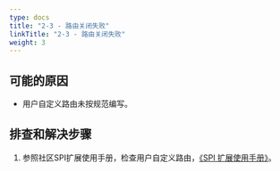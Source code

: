 ```yaml
---
type: docs
title: "2-3 - 路由关闭失败"
linkTitle: "2-3 - 路由关闭失败"
weight: 3
---
```


## 可能的原因

* 用户自定义路由未按规范编写。

## 排查和解决步骤
1. 参照社区SPI扩展使用手册，检查用户自定义路由，[《SPI 扩展使用手册》](https://dubbo.apache.org/zh/docs3-v2/java-sdk/reference-manual/spi/)。



<p style="margin-top: 3rem;"> </p>